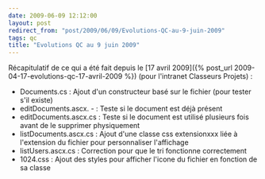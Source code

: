 ```yaml
---
date: 2009-06-09 12:12:00
layout: post
redirect_from: "post/2009/06/09/Evolutions-QC-au-9-juin-2009"
tags: qc
title: "Evolutions QC au 9 juin 2009"
---
```


Récapitulatif de ce qui a été fait depuis le [17 avril
2009]({% post_url 2009-04-17-evolutions-qc-17-avril-2009 %}) (pour l'intranet Classeurs Projets) :

* Documents.cs : Ajout d'un constructeur basé sur le fichier (pour
tester s'il existe)
* editDocuments.ascx.  - : Teste si le document est déjà présent
* editDocuments.ascx.cs : Teste si le document est utilisé plusieurs
fois avant de le supprimer physiquement
* listDocuments.ascx.cs : Ajout d'une classe css extensionxxx liée à
l'extension du fichier pour personnaliser l'affichage
* listUsers.ascx.cs : Correction pour que le tri fonctionne
correctement
* 1024.css : Ajout des styles pour afficher l'icone du fichier en
fonction de sa classe
